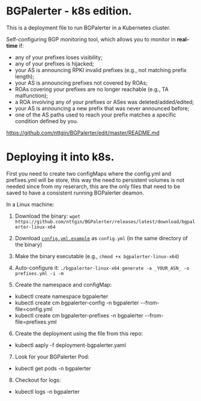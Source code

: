 # BGPalerter - k8s edition.
This is a deployment file to run BGPalerter in a Kubernetes cluster.


Self-configuring BGP monitoring tool, which allows you to monitor in **real-time** if:
* any of your prefixes loses visibility;
* any of your prefixes is hijacked;
* your AS is announcing RPKI invalid prefixes (e.g., not matching prefix length);
* your AS is announcing prefixes not covered by ROAs;
* ROAs covering your prefixes are no longer reachable (e.g., TA malfunction);
* a ROA involving any of your prefixes or ASes was deleted/added/edited;
* your AS is announcing a new prefix that was never announced before;
* one of the AS paths used to reach your prefix matches a specific condition defined by you.

https://github.com/nttgin/BGPalerter/edit/master/README.md

# Deploying it into k8s.

First you need to create two configMaps where the config.yml and prefixes.yml will be store, this way the need to persistent volumes is not needed since from my reserarch, this are the only files that need to be saved to have a consistent running BGPalerter deamon.

In a Linux machine:

1. Download the binary:  `wget https://github.com/nttgin/BGPalerter/releases/latest/download/bgpalerter-linux-x64`

2. Download [`config.yml.example`](https://raw.githubusercontent.com/nttgin/BGPalerter/master/config.yml.example) as `config.yml` (in the same directory of the binary)

3. Make the binary executable (e.g., `chmod +x bgpalerter-linux-x64`)

4. Auto-configure it: `./bgpalerter-linux-x64 generate -a _YOUR_ASN_ -o prefixes.yml -i -m` 

5. Create the namespace and configMap: 
* kubectl create namespace bgpalerter
* kubectl create cm bgpalerter-config -n bgpalerter --from-file=config.yml
* kubectl create cm bgpalerter-prefixes -n bgpalerter --from-file=prefixes.yml

6. Create the deployment using the file from this repo:
* kubectl aaply -f deployment-bgpalerter.yaml

7. Look for your BGPalerter Pod:
* kubectl get pods -n bgpalerter

8. Checkout for logs:
* kubectl logs <pods> -n bgpalerter




